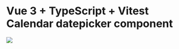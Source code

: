 # Vue 3 + TypeScript + Vitest Calendar datepicker component
![](https://github.com/NonOrganicCreature/vue3-calendar-datepicker/datepicker-example.gif)